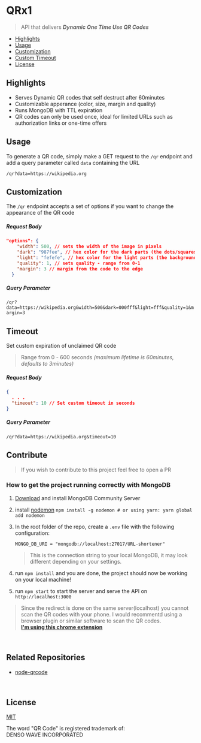 # QRx1

> API that delivers **_Dynamic One Time Use QR Codes_**

- [Highlights](#highlights)
- [Usage](#usage)
- [Customization](#customization)
- [Custom Timeout](#timeout)
- [License](#license)

## Highlights

- Serves Dynamic QR codes that self destruct after 60minutes
- Customizable apperance (color, size, margin and quality)
- Runs MongoDB with TTL expiration
- QR codes can only be used once, ideal for limited URLs such as authorization links or one-time offers

## Usage

To generate a QR code, simply make a GET request to the `/qr` endpoint and add a query parameter called `data` containing the URL

```
/qr?data=https://wikipedia.org
```

## Customization

The `/qr` endpoint accepts a set of options if you want to change the appearance of the QR code

##### Request Body

```json
"options": {
    "width": 500, // sets the width of the image in pixels
    "dark": "987fee", // hex color for the dark parts (the dots/squares)
    "light": "fefefe", // hex color for the light parts (the background)
    "quality": 1, // sets quality - range from 0-1
    "margin": 3 // margin from the code to the edge
  }
```

##### Query Parameter

`/qr?data=https://wikipedia.org&width=500&dark=000fff&light=fff&quality=1&margin=3`

## Timeout

Set custom expiration of unclaimed QR code

> Range from 0 - 600 seconds _(maximum lifetime is 60minutes, defaults to 3minutes)_

##### Request Body

```json
{
  . . .
  "timeout": 10 // Set custom timeout in seconds
}
```

##### Query Parameter

```
/qr?data=https://wikipedia.org&timeout=10
```

## Contribute

> If you wish to contribute to this project feel free to open a PR

### How to get the project running correctly with MongoDB

1.  [Download](https://www.mongodb.com/try/download/community) and install MongoDB Community Server
2.  install [nodemon]('https://www.npmjs.com/package/nodemon) `npm install -g nodemon # or using yarn: yarn global add nodemon`
3.  In the root folder of the repo, create a `.env` file with the following configuration:

    ```.env
    MONGO_DB_URI = "mongodb://localhost:27017/URL-shortener"
    ```

    > This is the connection string to your local MongoDB, it may look different depending on your settings.

4.  run `npm install` and you are done, the project should now be working on your local machine!
5.  run `npm start` to start the server and serve the API on `http://localhost:3000`

> Since the redirect is done on the same server(localhost) you cannot scan the QR codes with your phone. I would recommentd using a browser plugin or similar software to scan the QR codes. \
> **[I'm using this chrome extension](https://chrome.google.com/webstore/detail/qr-code-reader/likadllkkidlligfcdhfnnbkjigdkmci)**

<br>

## Related Repositories

- [node-qrcode](https://github.com/soldair/node-qrcode)

<br>

## License

[MIT](https://github.com/pingu1337/qrx1/blob/master/license)

The word "QR Code" is registered trademark of:<br>
DENSO WAVE INCORPORATED
